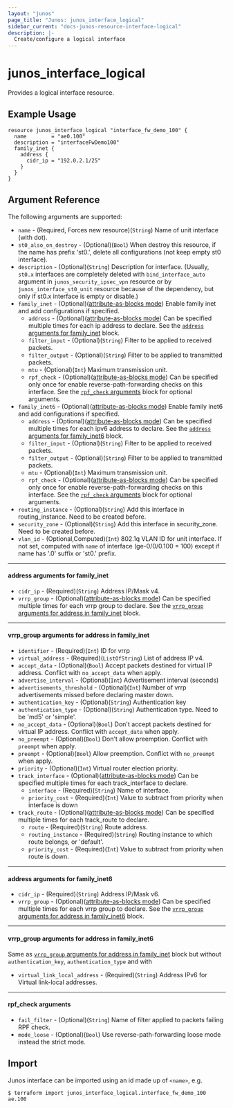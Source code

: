 ```yaml
---
layout: "junos"
page_title: "Junos: junos_interface_logical"
sidebar_current: "docs-junos-resource-interface-logical"
description: |-
  Create/configure a logical interface
---
```


# junos_interface_logical

Provides a logical interface resource.

## Example Usage

```hcl
resource junos_interface_logical "interface_fw_demo_100" {
  name        = "ae0.100"
  description = "interfaceFwDemo100"
  family_inet {
    address {
      cidr_ip = "192.0.2.1/25"
    }
  }
}
```

## Argument Reference

The following arguments are supported:

* `name` - (Required, Forces new resource)(`String`) Name of unit interface (with dot).
* `st0_also_on_destroy` - (Optional)(`Bool`) When destroy this resource, if the name has prefix 'st0.', delete all configurations (not keep empty st0 interface).  
* `description` - (Optional)(`String`) Description for interface.
(Usually, `st0.x` interfaces are completely deleted with `bind_interface_auto` argument in `junos_security_ipsec_vpn` resource or by `junos_interface_st0_unit` resource because of the dependency, but only if st0.x interface is empty or disable.)
* `family_inet` - (Optional)([attribute-as-blocks mode](https://www.terraform.io/docs/configuration/attr-as-blocks.html)) Enable family inet and add configurations if specified.
  * `address` - (Optional)([attribute-as-blocks mode](https://www.terraform.io/docs/configuration/attr-as-blocks.html)) Can be specified multiple times for each ip address to declare. See the [`address` arguments for family_inet](#address-arguments-for-family_inet) block.
  * `filter_input` - (Optional)(`String`) Filter to be applied to received packets.
  * `filter_output` - (Optional)(`String`) Filter to be applied to transmitted packets.
  * `mtu` - (Optional)(`Int`) Maximum transmission unit.
  * `rpf_check` - (Optional)([attribute-as-blocks mode](https://www.terraform.io/docs/configuration/attr-as-blocks.html)) Can be specified only once for enable reverse-path-forwarding checks on this interface. See the [`rpf_check` arguments](#rpf_check-arguments) block for optional arguments.
* `family_inet6` - (Optional)([attribute-as-blocks mode](https://www.terraform.io/docs/configuration/attr-as-blocks.html)) Enable family inet6 and add configurations if specified.
  * `address` - (Optional)([attribute-as-blocks mode](https://www.terraform.io/docs/configuration/attr-as-blocks.html)) Can be specified multiple times for each ipv6 address to declare. See the [`address` arguments for family_inet6](#address-arguments-for-family_inet6) block.
  * `filter_input` - (Optional)(`String`) Filter to be applied to received packets.
  * `filter_output` - (Optional)(`String`) Filter to be applied to transmitted packets.
  * `mtu` - (Optional)(`Int`) Maximum transmission unit.
  * `rpf_check` - (Optional)([attribute-as-blocks mode](https://www.terraform.io/docs/configuration/attr-as-blocks.html)) Can be specified only once for enable reverse-path-forwarding checks on this interface. See the [`rpf_check` arguments](#rpf_check-arguments) block for optional arguments. 
* `routing_instance` - (Optional)(`String`) Add this interface in routing_instance. Need to be created before.
* `security_zone` - (Optional)(`String`) Add this interface in security_zone. Need to be created before.
* `vlan_id` - (Optional,Computed)(`Int`) 802.1q VLAN ID for unit interface. If not set, computed with `name` of interface (ge-0/0/0.100 = 100) except if name has '.0' suffix or 'st0.' prefix.

---
#### address arguments for family_inet
* `cidr_ip` - (Required)(`String`) Address IP/Mask v4.
* `vrrp_group` - (Optional)([attribute-as-blocks mode](https://www.terraform.io/docs/configuration/attr-as-blocks.html)) Can be specified multiple times for each vrrp group to declare. See the [`vrrp_group` arguments for address in family_inet](#vrrp_group-arguments-for-address-in-family_inet) block.

---
#### vrrp_group arguments for address in family_inet
* `identifier` - (Required)(`Int`) ID for vrrp
* `virtual_address` - (Required)(`ListOfString`) List of address IP v4.
* `accept_data` - (Optional)(`Bool`) Accept packets destined for virtual IP address. Conflict with `no_accept_data` when apply.
* `advertise_interval` - (Optional)(`Int`) Advertisement interval (seconds)
* `advertisements_threshold` - (Optional)(`Int`)  Number of vrrp advertisements missed before declaring master down.
* `authentication_key` - (Optional)(`String`) Authentication key
* `authentication_type` - (Optional)(`String`) Authentication type. Need to be 'md5' or 'simple'.
* `no_accept_data` - (Optional)(`Bool`) Don't accept packets destined for virtual IP address. Conflict with `accept_data` when apply.
* `no_preempt` - (Optional)(`Bool`) Don't allow preemption. Conflict with `preempt` when apply.
* `preempt` - (Optional)(`Bool`) Allow preemption. Conflict with `no_preempt` when apply.
* `priority` - (Optional)(`Int`) Virtual router election priority.
* `track_interface` - (Optional)([attribute-as-blocks mode](https://www.terraform.io/docs/configuration/attr-as-blocks.html)) Can be specified multiple times for each track_interface to declare.
  * `interface` - (Required)(`String`) Name of interface.
  * `priority_cost` - (Required)(`Int`) Value to subtract from priority when interface is down
* `track_route` - (Optional)([attribute-as-blocks mode](https://www.terraform.io/docs/configuration/attr-as-blocks.html)) Can be specified multiple times for each track_route to declare.
  * `route` - (Required)(`String`) Route address.
  * `routing_instance` - (Required)(`String`) Routing instance to which route belongs, or 'default'.
  * `priority_cost` - (Required)(`Int`) Value to subtract from priority when route is down.

---
#### address arguments for family_inet6
* `cidr_ip` - (Required)(`String`) Address IP/Mask v6.
* `vrrp_group` - (Optional)([attribute-as-blocks mode](https://www.terraform.io/docs/configuration/attr-as-blocks.html)) Can be specified multiple times for each vrrp group to declare. See the [`vrrp_group` arguments for address in family_inet6](#vrrp_group-arguments-for-address-in-family_inet6) block.

---
#### vrrp_group arguments for address in family_inet6
Same as [`vrrp_group` arguments for address in family_inet](#vrrp_group-arguments-for-address-in-family_inet) block but without `authentication_key`, `authentication_type` and with
* `virtual_link_local_address` - (Required)(`String`) Address IPv6 for Virtual link-local addresses.

---
#### rpf_check arguments
* `fail_filter` - (Optional)(`String`) Name of filter applied to packets failing RPF check.
* `mode_loose` - (Optional)(`Bool`) Use reverse-path-forwarding loose mode instead the strict mode.

## Import

Junos interface can be imported using an id made up of `<name>`, e.g.

```
$ terraform import junos_interface_logical.interface_fw_demo_100 ae.100
```
